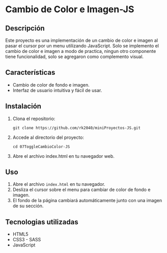 #  Cambio de Color e Imagen-JS

## Descripción

Este proyecto es una implementación de un cambio de color e imagen al pasar el cursor por un menu utilizando JavaScript. Solo se implemento el cambio de color e imagen a modo de practica, ningun otro componente tiene funcionalidad, solo se agregaron como complemento visual.

## Características

- Cambio de color de fondo e imagen.
- Interfaz de usuario intuitiva y fácil de usar.

## Instalación

1. Clona el repositorio: 

   ```shell
   git clone https://github.com/rk2040/miniProyectos-JS.git

2. Accede al directorio del proyecto: 

   ```shell
   cd 07ToggleCambioColor-JS
   
3. Abre el archivo index.html en tu navegador web.

## Uso
1. Abre el archivo `index.html` en tu navegador.
2. Desliza el cursor sobre el menu para cambiar de color de fondo e imagen.
3. El fondo de la página cambiará automáticamente junto con una imagen de su sección.

## Tecnologias utilizadas

* HTML5
* CSS3 - SASS
* JavaScript

